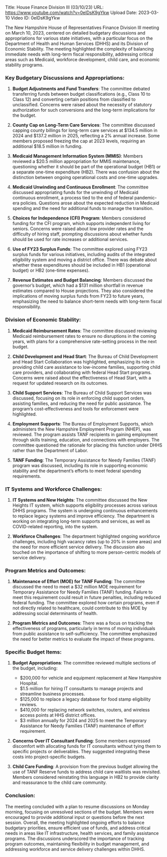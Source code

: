 Title: House Finance Division III (03/10/23)
URL: https://www.youtube.com/watch?v=0elDsK9gYkw
Upload Date: 2023-03-10
Video ID: 0elDsK9gYkw

The New Hampshire House of Representatives Finance Division III meeting on March 10, 2023, centered on detailed budgetary discussions and appropriations for various state initiatives, with a particular focus on the Department of Health and Human Services (DHHS) and its Division of Economic Stability. The meeting highlighted the complexity of balancing immediate needs with long-term fiscal responsibility, addressing critical areas such as Medicaid, workforce development, child care, and economic stability programs.

### Key Budgetary Discussions and Appropriations:
1. **Budget Adjustments and Fund Transfers**: The committee debated transferring funds between budget classifications (e.g., Class 10 to Class 12) and converting certain positions from classified to unclassified. Concerns were raised about the necessity of statutory authorization for such conversions and the long-term implications for the budget.

2. **County Cap on Long-Term Care Services**: The committee discussed capping county billings for long-term care services at $134.5 million in 2024 and $137.2 million in 2025, reflecting a 2% annual increase. Some members proposed freezing the cap at 2023 levels, requiring an additional $18.5 million in funding.

3. **Medicaid Management Information System (MMIS)**: Members reviewed a $20.5 million appropriation for MMIS maintenance, questioning whether it should be part of the operational budget (HB1) or a separate one-time expenditure (HB2). There was confusion about the distinction between ongoing operational costs and one-time upgrades.

4. **Medicaid Unwinding and Continuous Enrollment**: The committee discussed appropriating funds for the unwinding of Medicaid continuous enrollment, a process tied to the end of federal pandemic-era policies. Questions arose about the expected reduction in Medicaid spending and the need for additional funds to manage the transition.

5. **Choices for Independence (CFI) Program**: Members considered funding for the CFI program, which supports independent living for seniors. Concerns were raised about low provider rates and the difficulty of hiring staff, prompting discussions about whether funds should be used for rate increases or additional services.

6. **Use of FY23 Surplus Funds**: The committee explored using FY23 surplus funds for various initiatives, including audits of the integrated eligibility system and moving a district office. There was debate about whether these expenditures should be included in HB1 (operational budget) or HB2 (one-time expenses).

7. **Revenue Estimates and Budget Balancing**: Members discussed the governor’s budget, which had a $131 million shortfall in revenue estimates compared to House projections. They also considered the implications of moving surplus funds from FY23 to future years, emphasizing the need to balance short-term needs with long-term fiscal responsibility.

### Division of Economic Stability:
1. **Medicaid Reimbursement Rates**: The committee discussed reviewing Medicaid reimbursement rates to ensure no disruptions in the coming years, with plans for a comprehensive rate-setting process in the next budget.

2. **Child Development and Head Start**: The Bureau of Child Development and Head Start Collaboration was highlighted, emphasizing its role in providing child care assistance to low-income families, supporting child care providers, and collaborating with federal Head Start programs. Concerns were raised about the effectiveness of Head Start, with a request for updated research on its outcomes.

3. **Child Support Services**: The Bureau of Child Support Services was discussed, focusing on its role in enforcing child support orders, assisting families, and reducing the need for public assistance. The program’s cost-effectiveness and tools for enforcement were highlighted.

4. **Employment Supports**: The Bureau of Employment Supports, which administers the New Hampshire Employment Program (NHEP), was reviewed. The program assists TANF recipients in gaining employment through skills training, education, and connections with employers. The committee questioned the rationale for placing this function under DHHS rather than the Department of Labor.

5. **TANF Funding**: The Temporary Assistance for Needy Families (TANF) program was discussed, including its role in supporting economic stability and the department’s efforts to meet federal spending requirements.

### IT Systems and Workforce Challenges:
1. **IT Systems and New Heights**: The committee discussed the New Heights IT system, which supports eligibility processes across various DHHS programs. The system is undergoing continuous enhancements to replace legacy systems and improve efficiency. The department is working on integrating long-term supports and services, as well as COVID-related reporting, into the system.

2. **Workforce Challenges**: The department highlighted ongoing workforce challenges, including high vacancy rates (up to 20% in some areas) and the need for more efficient service delivery. The discussion also touched on the importance of shifting to more person-centric models of service delivery.

### Program Metrics and Outcomes:
1. **Maintenance of Effort (MOE) for TANF Funding**: The committee discussed the need to meet a $32 million MOE requirement for Temporary Assistance for Needy Families (TANF) funding. Failure to meet this requirement could result in future penalties, including reduced federal funding. The committee explored how certain programs, even if not directly related to healthcare, could contribute to this MOE by addressing social determinants of health.

2. **Program Metrics and Outcomes**: There was a focus on tracking the effectiveness of programs, particularly in terms of moving individuals from public assistance to self-sufficiency. The committee emphasized the need for better metrics to evaluate the impact of these programs.

### Specific Budget Items:
1. **Budget Appropriations**: The committee reviewed multiple sections of the budget, including:
   - $200,000 for vehicle and equipment replacement at New Hampshire Hospital.
   - $1.5 million for hiring IT consultants to manage projects and streamline business processes.
   - $125,000 to replace a legacy database for food stamp eligibility reviews.
   - $410,000 for replacing network switches, routers, and wireless access points at HHS district offices.
   - $3 million annually for 2024 and 2025 to meet the Temporary Assistance for Needy Families (TANF) maintenance of effort requirement.

2. **Concerns Over IT Consultant Funding**: Some members expressed discomfort with allocating funds for IT consultants without tying them to specific projects or deliverables. They suggested integrating these costs into project-specific budgets.

3. **Child Care Funding**: A provision from the previous budget allowing the use of TANF Reserve funds to address child care waitlists was revisited. Members considered reinstating this language in HB2 to provide clarity and reassurance to the child care community.

### Conclusion:
The meeting concluded with a plan to resume discussions on Monday morning, focusing on unresolved sections of the budget. Members were encouraged to provide additional input or questions before the next session. Overall, the meeting highlighted ongoing efforts to balance budgetary priorities, ensure efficient use of funds, and address critical needs in areas like IT infrastructure, health services, and family assistance programs. The discussions underscored the importance of tracking program outcomes, maintaining flexibility in budget management, and addressing workforce and service delivery challenges within DHHS.